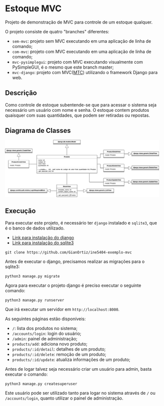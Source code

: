 # Estoque MVC

Projeto de demonstração de MVC para controle de um estoque qualquer.

O projeto consiste de quatro "branches" diferentes:

- `sem-mvc`: projeto sem MVC executando em uma aplicação de linha de comando;
- `com-mvc`: projeto com MVC executando em uma aplicação de linha de comando;
- `mvc-pysimplegui`: projeto com MVC executando visualmente com PySimpleGUI, é o mesmo que este branch master;
- `mvc-django`: projeto com MVC([MTC](https://stackoverflow.com/questions/6621653/django-vs-model-view-controller#answer-6622043)) utilizando o framework Django para web.

## Descrição

Como controle de estoque subentende-se que para acessar o sistema seja necessário um usuário com nome e senha. O estoque contem produtos quaisquer com suas quantidades, que podem ser retiradas ou repostas.

## Diagrama de Classes

![UML](https://github.com/GianOrtiz/ine5404-exemplo-mvc/blob/mvc-django/UML.png?raw=true)

## Execução

Para executar este projeto, é necessário ter `django` instalado e `sqlite3`, que é o banco de dados utilizado.

- [Link para instalação do django](https://docs.djangoproject.com/en/3.2/intro/install/)
- [Link para instalação do sqlite3](https://www.sqlite.org/download.html)

```
git clone https://github.com/GianOrtiz/ine5404-exemplo-mvc
```

Antes de executar o django, precisamos realizar as migrações para o sqlite3:

```
python3 manage.py migrate
```

Agora para executar o projeto django é preciso executar o seguinte comando:

```
python3 manage.py runserver
```

Que irá executar um servidor em `http://localhost:8000`.

As seguintes páginas estão disponíveis:

- `/`: lista dos produtos no sistema;
- `/accounts/login`: login do usuário;
- `/admin`: painel de administração;
- `products/add`: adiciona novo produto;
- `products/:id/detail`: detalhes de um produto;
- `products/:id/delete`: remoção de um produto;
- `products/:id/update`: atualiza informações de um produto;

Antes de logar talvez seja necessário criar um usuário para admin, basta executar o comando:

```
python3 manage.py createsuperuser
```

Este usuário pode ser utilizado tanto para logar no sistema através de `/` ou `/accounts/login`, quanto utilizar o painel de administração.
